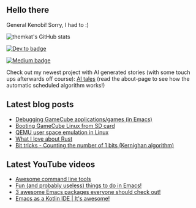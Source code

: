 ## Hello there
General Kenobi! Sorry, I had to :)

![themkat's GitHub stats](https://github-readme-stats.vercel.app/api?username=themkat)


[![Dev.to badge](https://img.shields.io/badge/-DevTo-lightgray?logo=dev.to)](https://dev.to/themkat)

[![Medium badge](https://img.shields.io/badge/-Medium-darkblue?logo=medium)](https://medium.com/@themkat)

Check out my newest project with AI generated stories (with some touch ups afterwards off course):
[AI tales](https://aitales.themkat.net/)
(read the about-page to see how the automatic scheduled algorithm works!)

<!--
**themkat/themkat** is a ✨ _special_ ✨ repository because its `README.md` (this file) appears on your GitHub profile.

Here are some ideas to get you started:

- 🔭 I’m currently working on ...
- 🌱 I’m currently learning ...
- 👯 I’m looking to collaborate on ...
- 🤔 I’m looking for help with ...
- 💬 Ask me about ...
- 📫 How to reach me: ...
- 😄 Pronouns: ...
- ⚡ Fun fact: ...
-->


## Latest blog posts
<!-- BLOG-POST-LIST:START -->
- [Debugging GameCube applications/games &lpar;in Emacs&rpar;](https://themkat.net/2023/01/13/gamecube_debugging.html)
- [Booting GameCube Linux from SD card](https://themkat.net/2022/12/19/gamecube_linux_sd_boot.html)
- [QEMU user space emulation in Linux](https://themkat.net/2022/11/19/qemu_user_static.html)
- [What I love about Rust](https://themkat.net/2022/10/31/what_i_love_about_rust.html)
- [Bit tricks - Counting the number of 1 bits &lpar;Kernighan algorithm&rpar;](https://themkat.net/2022/10/22/bit_tricks_count_bits_kernighan.html)
<!-- BLOG-POST-LIST:END -->


## Latest YouTube videos
<!-- YOUTUBE-LIST:START -->
- [Awesome command line tools](https://www.youtube.com/watch?v=tLS9KbDhtFQ)
- [Fun &lpar;and probably useless&rpar; things to do in Emacs!](https://www.youtube.com/watch?v=G4kyCBEVvr8)
- [3 awesome Emacs packages everyone should check out!](https://www.youtube.com/watch?v=9O_0vwrLCow)
- [Emacs as a Kotlin IDE | It&#39;s awesome!](https://www.youtube.com/watch?v=J4s3T0dd5CY)
<!-- YOUTUBE-LIST:END -->
